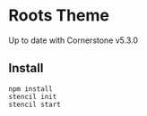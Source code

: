 # Roots Theme

Up to date with Cornerstone v5.3.0

## Install

```
npm install
stencil init
stencil start
```
